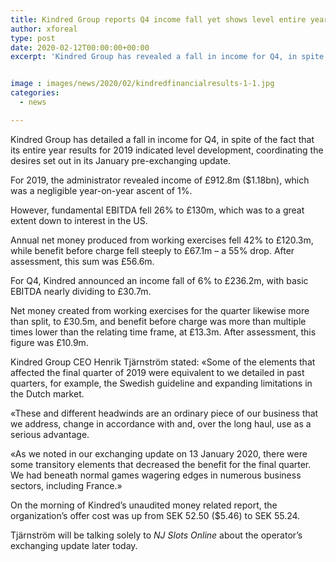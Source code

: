 ```yaml
---
title: Kindred Group reports Q4 income fall yet shows level entire year growth
author: xforeal 
type: post
date: 2020-02-12T00:00:00+00:00
excerpt: 'Kindred Group has revealed a fall in income for Q4, in spite of the fact that its entire year results for 2019 indicated level development, coordinating the desires set out in its January pre-exchanging update '


image : images/news/2020/02/kindredfinancialresults-1-1.jpg
categories:
  - news

---
```

Kindred Group has detailed a fall in income for Q4, in spite of the fact that its entire year results for 2019 indicated level development, coordinating the desires set out in its January pre-exchanging update.

For 2019, the administrator revealed income of &pound;912.8m ($1.18bn), which was a negligible year-on-year ascent of 1&percnt;.

However, fundamental EBITDA fell 26&percnt; to &pound;130m, which was to a great extent down to interest in the US.

Annual net money produced from working exercises fell 42&percnt; to &pound;120.3m, while benefit before charge fell steeply to &pound;67.1m &ndash; a 55&percnt; drop. After assessment, this sum was &pound;56.6m.

For Q4, Kindred announced an income fall of 6&percnt; to &pound;236.2m, with basic EBITDA nearly dividing to &pound;30.7m.

Net money created from working exercises for the quarter likewise more than split, to &pound;30.5m, and benefit before charge was more than multiple times lower than the relating time frame, at &pound;13.3m. After assessment, this figure was &pound;10.9m.

Kindred Group CEO Henrik Tj&auml;rnstr&ouml;m stated: &#171;Some of the elements that affected the final quarter of 2019 were equivalent to we detailed in past quarters, for example, the Swedish guideline and expanding limitations in the Dutch market.

&#171;These and different headwinds are an ordinary piece of our business that we address, change in accordance with and, over the long haul, use as a serious advantage.

&#171;As we noted in our exchanging update on 13 January 2020, there were some transitory elements that decreased the benefit for the final quarter. We had beneath normal games wagering edges in numerous business sectors, including France.&#187;

On the morning of Kindred&#8217;s unaudited money related report, the organization&#8217;s offer cost was up from SEK 52.50 ($5.46) to SEK 55.24.

Tj&auml;rnstr&ouml;m will be talking solely to _NJ Slots Online_ about the operator&rsquo;s exchanging update later today.
